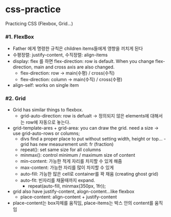 # css-practice

Practicing CSS (Flexbox, Grid...)

### #1. FlexBox

  - Father 에게 명령한 규칙은 children items들에게 영향을 끼치게 된다
  - 수평정렬: justify-content, 수직정렬: align-items
  - display: flex 를 하면 flex-direction: row is default. When you change flex-direction, main and cross axis are also changed.
    - flex-direction: row -> main(수평) / cross(수직)
    - flex-direction: column -> main(수직) / cross(수평)
  - align-self: works on single item

  ### #2. Grid

  - Grid has similar things to flexbox.
    - grid-auto-direction: row is defualt -> 정의되지 않은 elements에 대해서는 row에 자동으로 놓는다.
  - grid-template-ares + grid-area: you can draw the grid. need a size -> use grid-auto-rows or columns;
    - divs find a proper place to put without setting width, height or top...
  -grid has new measurement unit: fr (fraction)
    - repeat(): set same size for all columns
    - minmax(): control minimum / maximum size of content
    - min-content: 가능한 적게 자리를 차지할 수 있게 해줌
    - max-content: 가능한 자리를 많이 차지할 수 있게
    - auto-fill: 가능한 많은 cell로 container를 꽉 채움 (creating ghost grid)
    - auto-fit: 빈자리를 채울때까지 expand.
      - repeat(auto-fill, minmax(350px, 1fr));
  - grid also have justify-content, alogn-content...like flexbox
    - place-content:  align-content + justify-content 
  - place-content는 box자체를 움직임, place-items는 박스 안의 content를 움직임